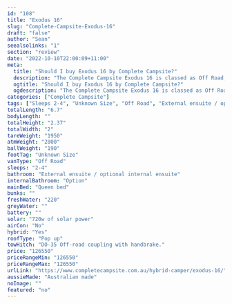 ```yaml
---
id: "108"
title: "Exodus 16"
slug: "Complete-Campsite-Exodus-16"
draft: "false"
author: "Sean"
seealsolinks: "1"
section: "review"
date: "2022-10-10T22:00:09+11:00"
meta:
  title: "Should I buy Exodus 16 by Complete Campsite?"
  description: "The Complete Campsite Exodus 16 is classed as Off Road, and sleeps 2-4 people. It is Australian made and comes in at Unknown Size. It generally has External ensuite / optional internal ensuite."
  ogtitle: "Should I buy Exodus 16 by Complete Campsite?"
  ogdescription: "The Complete Campsite Exodus 16 is classed as Off Road, and sleeps 2-4 people. It is Australian made and comes in at Unknown Size. It generally has External ensuite / optional internal ensuite."
categories: ["Complete Campsite"]
tags: ["Sleeps 2-4", "Unknown Size", "Off Road", "External ensuite / optional internal ensuite", "Pop up", "Over 100k"]
totalLength: "6.7"
bodyLength: ""
totalHeight: "2.37"
totalWidth: "2"
tareWeight: "1950"
atmWeight: "2800"
ballWeight: "190"
footTag: "Unknown Size"
vanType: "Off Road"
sleeps: "2-4"
bathroom: "External ensuite / optional internal ensuite"
internalBathroom: "Option"
mainBed: "Queen bed"
bunks: ""
freshWater: "220"
greyWater: ""
battery: ""
solar: "720w of solar power"
airCon: "No"
hybrid: "Yes"
roofType: "Pop up"
towHitch: "DO-35 Off-road coupling with handbrake."
price: "126550"
priceRangeMin: "126550"
priceRangeMax: "126550"
urlLink: "https://www.completecampsite.com.au/hybrid-camper/exodus-16/"
aussieMade: "Australian made"
noImage: ""
featured: "no"
---
```

